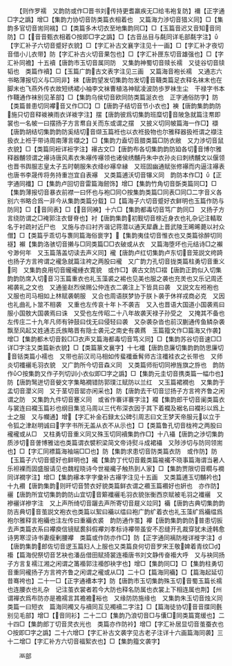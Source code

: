 <!-- { "loadSidebar": true } -->
　　【则作罗襦　又韵防或作□晋书刘传持更耆羸疾无□给韦袍复防】襧【正字通□字之譌】增□【集韵力协切音防类篇衣相着也　又篇海力渉切音猎义同】□【集韵多官切音耑同褍】□【类篇多木切衣至地集韵同□】□【玉篇音迟又音知音同防】□【音音甄衣相着○按即□字之譌】□【古音丛目与氄同详毛部氄字注】【字汇补子六切音蹙好衣貌】□【字汇补古文襄字注见十一画】□【字汇补才夜切音借小儿衣带】防【字汇补古火切音果包也】□【字汇补匣东切音雄强也】□【字汇补同襜】十五襩【唐韵市玉切音属同防　又集韵神蜀切音赎长襦　又徒谷切音牍韬也　类篇作襩】□【玉篇广韵古文表字注见三画　又篇海音袍长襦　又通志六书略薄报切义与□同非】袜【唐韵望发切集韵勿发切音韈类篇足衣释名袜末也在脚末也飞燕外传衣故短绣裙小袖李文袜曹植洛神赋凌波防歩罗袜生尘　干禄字书本作韈通作袜别见革部】□【集韵乌侯切音欧同防类篇涎衣也　正字通俗防字】防【类篇普患切同襻音又作□□】□【唐韵子结切音节小衣也】襫【唐韵集韵韵防施只切音释袯襫雨衣详袯字注】摆【唐韵彼爲切集韵班糜切音陂急就篇注帬即裳也一名帔一曰摆扬子方言帬自关而东或谓之摆　又披义切同帔篇海一作□】襭【唐韵胡结切集韵韵防奚结切音缬玉篇袵也以衣袵扱物也尔雅释器扱袵谓之襭注扱衣上袵于带诗周南薄言襭之】□【集韵力盍切音腊类篇□防衣敝　又力渉切音鼠衣貌】□【类篇同裋详裋字注】襮古文□【唐韵布各切集韵韵防廹各切音博尔雅释器黼领谓之襮诗唐风素衣朱襮传襮领也诸侯绣黼丹朱中衣孙炎曰刺绣黼文以偃领也晋书舆服志皇太子五时朝服朱衣绛纱襮皁縁　又班固幽通赋张修襮而内逼注襮表也唐书李晟传将务持重岂宜自表襮　又类篇逋沃切音犦义同　韵防本作□】【正字通同襳】□【集韵卢回切音雷篇海劒饰】增□【集韵竹角切音斲类篇同□】□【集韵薄报切音暴衣前襟一曰怀也与袍□同○按集韵类篇□同表□同□二字音义各别六书略合爲一非今从集韵类篇分载】□【篇海子六切音蹙好衣鲜明也玉篇作防与防同】□【音同表】□【音同襫】十六□【集韵都毒切音笃广韵同□　又扬子方言绕防谓之□裺郭注衣督脊也】衬【唐韵集韵初觐切音榇近身衣也礼杂记注輤取名于衬疏衬近尸也　又施与亦曰衬齐谐记蒋潜以通天犀纛上晋武陵王晞晞薨以衬众僧】□【类篇乎乖切与褢同篇海俗褱字】【集韵夷佳切音惟衣也又类篇徐醉切同襚】襰【集韵洛骇切音攋与□同类篇□□衣破或从衣　又篇海堕坏也元结诗□之襰兮渺何年　又玉篇落盖切读去声义同】襱【唐韵卢红切集韵卢东切音笼説文绔踦也扬子方言袴谓之襱急就篇注袴之两股曰襱　又广韵力孔切音拢类篇柱勇切音重义同　又集韵良用切音贚襱緟衣寛貌　或作□】袭古文防□褶【唐韵正韵似入切集韵韵防席入切音习玉篇重衣也礼玉藻裘之裼也见美也服之袭也充羙也又乐记周还裼袭礼之文也　又通鉴赵烈侯赐公仲连衣二袭注上下皆具曰袭　又説文左袵袍也　又服也司马相如上林赋袭朝服　又合也周语朕梦协于朕卜袭于休祥戎商必克　又因也礼曲礼卜筮不相袭　又重也左传哀十年卜不袭吉　又入也晋语大国道小国袭焉曰服小国敖大国袭焉曰诛　又受也左传昭二十八年故袭天禄子孙受之　又掩其不备也左传庄二十九年凡师有钟鼓曰伐无曰侵轻曰袭　又杂袭杂沓也前汉蒯通传鱼鳞杂袭飘至风起又姓通志氏族略晋有隐士袭元之南史有袭蔿　玉篇籀文作□篇海又作袭】增□【集韵都木切音豰□□衣声又篇海都毒切音笃义同】□【集韵苏谷切音速□□详□字注又类篇新衣貌】□【类篇篆文襄字】十七襳【唐韵息廉切集韵韵防思廉切音铦类篇小襦也　又带也前汉司马相如传蜚襳垂髾师古注襳袿衣之长带也　又师炎切襳襹毛羽衣貌　又广韵所今切音森义同　又类篇师衔切同襂旌旗之斿也　韵防作○按集韵又作子列切训小衣似即□字之譌】□【集韵元圭切音携类篇一幅巾也】防【唐韵鹥迸切音嫈文字集略襉错防郭璞江赋防以兰红　又玉篇裙襉也　又集韵于孟切音瀴义同　又于茎切音罂亦闲采也】防【唐韵去干切音愆扬子方言袴齐鲁之闲谓之防　又集韵九件切音蹇义同　或省作褰详褰字注】襴【集韵郎干切音阑类篇衣与裳连曰襴玉篇衫也纲目集览马周以三代布深衣因于其下着襴及裾名曰襴衫以爲上士之服　又与幱通】增【字汇补金石録太公碑引周志曰文王梦天帝服元以立于令狐之津赵明诚曰字字书所无盖从衣不从示也】□【类篇鲁孔切音栊袴之两股曰襱襱或从□　又柱勇切音重义同又殊玉切同襩集韵作□】十八襵【唐韵之渉切集韵质渉切音詟博雅诎也类篇谓衣襞积梁简文帝诗熨斗成裙襵　又陟渉切与防同领耑也】□【字汇同褾篇海袖端□□也】防【集韵求患切音防类篇衣防　或作防】防【玉篇子六切音蹙好也鲜明也】襶【集韵丁代切音戴类篇褦襶不晓事篇海谓当暑人乐袒裸而固盛服请见也魏程晓诗今世褦襶子触热到人家】□【集韵贾限切音瞯与襉同详襉字注】增□【集韵襮本字字彚补古襮字注见十五画　又类篇逋玉切黼衿也】十九襸【唐韵集韵则旰切音赞衣好貌类篇鲜衣谓之襸玉篇襸好也姸也　亦作防】襹【唐韵所宜切集韵韵防山宜切音簛襳襹毛羽衣貌张衡西京赋被毛羽之襳襹　又襂襹详襂字注　又上声所绮切音躧去声所寄切音屣义竝同】襺【唐韵古典切集韵韵防吉典切音茧説文袍衣也类篇以絮曰襺以缊曰袍广韵纩着衣也礼玉藻纩爲襺缊爲袍尔雅释言袍襺也注左传曰重襺衣裘　韵防通作茧】襻【唐韵集韵韵防普患切扳去声类篇衣系曰襻庾信镜赋裠斜假襻刘孝标诗襻带虽安不忍缝开孔裁穿犹未逹韩愈诗男寒涩诗书妻瘦剰腰襻　类篇或作防亦作□】防【正字通同褵防褷详褷字注】【唐韵集韵郎佐切音逻玉篇妇人上服也又类篇良何切音罗宋王敬婢着青纹□】襼【篇海倪祭切音艺袂也潘岳借田赋掎裳连襼唐书刘文静传奋襼大呼　又与袂同扬子方言复襦江湘之闲谓之筩襼郭注襼卽袂字也】增□【集韵同□】□【集韵柱勇切音重同襱扬子方言袴齐鲁之闲谓之襱或从□】二十□【篇海同襺】□【篇海起延切昔骞袴也】二十一□【正字通褿本字】防【唐韵市玉切集韵殊玉切音蜀玉篇长襦也连腰衣也礼杂　记注茧衣裳者若今大防也释名防属也衣裳上下相连属也荆】【州谓襌衣爲布防亦是襜襦言其襜襜裕也　又缘防防施缘也　又集韵朱玉切音烛义同类篇一曰短衣　篇海同襡又与襩同互见襡襩二字注】□【篇海徒协切音音牒同氎别见毛部】增□【音同衫】二十二□【集韵乃浪切音□与儾□同类篇寛缓也】二十四□【集韵郎丁切音灵衣光也　类篇亦作防袊】增□【字汇补居显切音茧蚕衣也○按即□字之譌】二十六增□【字汇补古文袭字见古老子注详十六画篇海同袭】三十二增□【字汇补方六切音福絮衣也】□【集韵籀文袭字】

　　襾部
